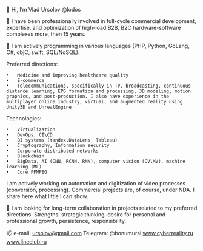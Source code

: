 👋 Hi, I’m Vlad Ursolov @lodos




👀 I have been professionally involved in full-cycle commercial development, expertise, and optimization of high-load B2B, B2C hardware-software complexes more, then 15 years.




🌱 I am actively programming in various languages (PHP, Python, GoLang, C#, objC, swift, SQL/NoSQL). 

Preferred directions: 

    •	Medicine and improving healthcare quality
    •	E-commerce
    •	Telecommunications, specifically in TV, broadcasting, continuous distance learning, EPG formation and processing, 3D modeling, motion graphics, and post-production. I also have experience in the multiplayer online industry, virtual, and augmented reality using Unity3D and UnrealEngine

    
Technologies:
    
    •	Virtualization
    •	DevOps, CI\CD
    •	BI systems (Yandex.DataLens, Tableau)
    •	Cryptography, Information security
    •	Corporate distributed networks
    •	Blockchain
    •	BigData, AI (CNN, RCNN, RNN), computer vision (CV\MV), machine learning (ML)
    •	Core FFMPEG


I am actively working on automation and digitization of video processes (conversion, processing). Commercial projects are, of course, under NDA. I share here what little I can show.




💞️ I am looking for long-term collaboration in projects related to my preferred directions. Strengths: strategic thinking, desire for personal and professional growth, persistence, responsibility.




📫 e-mail: ursolov@gmail.com
Telegram: @bonumursi
www.cyberreality.ru
www.lineclub.ru

<!---
lodos/lodos is a ✨ special ✨ repository because its `README.md` (this file) appears on your GitHub profile.
You can click the Preview link to take a look at your changes.
--->

